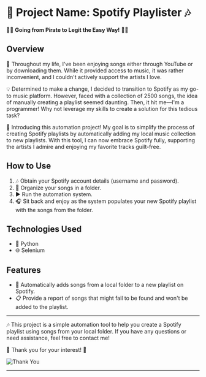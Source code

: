 # 🎵 Project Name: Spotify Playlister 🎶

🏴‍☠️ **Going from Pirate to Legit the Easy Way!** 🏴‍☠️

## Overview

🎵 Throughout my life, I've been enjoying songs either through YouTube or by downloading them. While it provided access to music, it was rather inconvenient, and I couldn't actively support the artists I love.

💡 Determined to make a change, I decided to transition to Spotify as my go-to music platform. However, faced with a collection of 2500 songs, the idea of manually creating a playlist seemed daunting. Then, it hit me—I'm a programmer! Why not leverage my skills to create a solution for this tedious task?

🚀 Introducing this automation project! My goal is to simplify the process of creating Spotify playlists by automatically adding my local music collection to new playlists. With this tool, I can now embrace Spotify fully, supporting the artists I admire and enjoying my favorite tracks guilt-free.


## How to Use

1. 🎶 Obtain your Spotify account details (username and password).
2. 📁 Organize your songs in a folder.
3. ▶️ Run the automation system.
4. 🎧 Sit back and enjoy as the system populates your new Spotify playlist with the songs from the folder.

## Technologies Used

- 🐍 Python
- 🌐 Selenium

## Features

- 🔄 Automatically adds songs from a local folder to a new playlist on Spotify.
- 📋 Provide a report of songs that might fail to be found and won't be added to the playlist.

---

🎶 This project is a simple automation tool to help you create a Spotify playlist using songs from your local folder. If you have any questions or need assistance, feel free to contact me!

🙏 Thank you for your interest! 🙏

![Thank You](insert_image_url_here)

---
